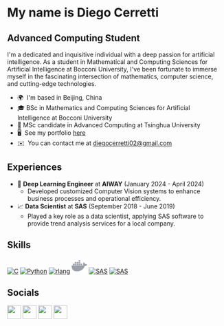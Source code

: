 My name is Diego Cerretti
======================================================================================================================================

Advanced Computing Student
----------

I'm a dedicated and inquisitive individual with a deep passion for artificial intelligence. As a student in Mathematical and Computing Sciences for Artificial Intelligence at Bocconi University, I've been fortunate to immerse myself in the fascinating intersection of mathematics, computer science, and cutting-edge technologies.

* 🌍  I'm based in Beijing, China
* 🎓  BSc in Mathematics and Computing Sciences for Artificial Intelligence at Bocconi University
* 📖  MSc candidate in Advanced Computing at Tsinghua University
* 🖥️  See my portfolio [here](https://diegocerretti.github.io)
* ✉️  You can contact me at [diegocerretti02@gmail.com](mailto:diegocerretti02@gmail.com)

Experiences
----------

* 🧠 **Deep Learning Engineer** at **AIWAY** (January 2024 - April 2024)
  - Developed customized Computer Vision systems to enhance business processes and operational efficiency.
* 📈 **Data Scientist** at **SAS** (September 2018 - June 2019)
  - Played a key role as a data scientist, applying SAS software to provide trend analysis services for a local company.

Skills
----------

<p align="left">
<a href="https://docs.microsoft.com/en-us/cpp/?view=msvc-170" target="_blank" rel="noreferrer"><img src="https://raw.githubusercontent.com/danielcranney/readme-generator/main/public/icons/skills/c-colored.svg" width="36" height="36" alt="C" /></a>
<a href="https://www.python.org/" target="_blank" rel="noreferrer"><img src="https://raw.githubusercontent.com/danielcranney/readme-generator/main/public/icons/skills/python-colored.svg" width="36" height="36" alt="Python" /></a>
<a href="https://www.r-project.org/" target="_blank" rel="noreferrer"><img src="https://raw.githubusercontent.com/danielcranney/readme-generator/main/public/icons/skills/rlang-colored.svg" width="36" height="36" alt="rlang" /></a>
<a href="https://hub.docker.com/" target="_blank" rel="noreferrer"><img src="https://github.com/danielcranney/profileme-dev/blob/main/public/icons/skills/docker.svg" width="36" height="36" alt="Docker" /></a>
<a href="https://www.sas.com/" target="_blank" rel="noreferrer"><img src="https://cdn.icon-icons.com/icons2/2699/PNG/512/sas_logo_icon_170761.png" width="36" height="36" alt="SAS" /></a>
<a href="https://flask.palletsprojects.com/en/3.0.x/" target="_blank" rel="noreferrer"><img src="https://github.com/danielcranney/profileme-dev/blob/main/public/icons/skills/flask.svg" width="36" height="36" alt="SAS" /></a>
</p>

Socials
----------

<p align="left"> <a href="https://www.github.com/diegocerretti" target="_blank" rel="noreferrer"><img src="https://raw.githubusercontent.com/danielcranney/readme-generator/main/public/icons/socials/github.svg" width="32" height="32" /></a> <a href="http://www.instagram.com/diegocerretti" target="_blank" rel="noreferrer"><img src="https://raw.githubusercontent.com/danielcranney/readme-generator/main/public/icons/socials/instagram.svg" width="32" height="32" /></a> <a href="https://www.linkedin.com/in/diegocerretti" target="_blank" rel="noreferrer"><img src="https://raw.githubusercontent.com/danielcranney/readme-generator/main/public/icons/socials/linkedin.svg" width="32" height="32" /></a> <a href="https://www.twitter.com/CerrettiDiego" target="_blank" rel="noreferrer"><img src="https://raw.githubusercontent.com/danielcranney/readme-generator/main/public/icons/socials/twitter.svg" width="32" height="32" /></a></p>
